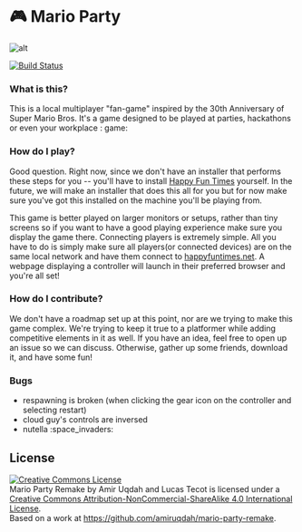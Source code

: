 # :video_game: Mario Party
![alt](http://i.imgur.com/Ei5xyWN.gif)

[![Build Status](https://travis-ci.org/amiruqdah/mario-party.svg?branch=master)](https://travis-ci.org/amiruqdah/mario-party)
### What is this?
This is a local multiplayer "fan-game" inspired by the 30th Anniversary of Super Mario Bros. It's a game designed to be played at parties, hackathons or even your workplace : game: 

### How do I play?
Good question. Right now, since we don't have an installer that performs these steps for you -- you'll have to install [Happy Fun Times](http://docs.happyfuntimes.net/install.html) yourself. In the future, we will make an installer that does this all for you but for now make sure you've got this installed on the machine you'll be playing from.

This game is better played on larger monitors or setups, rather than tiny screens so if you want to have a good playing experience make sure you display the game there. Connecting players is extremely simple. All you have to do is simply make sure all players(or connected devices) are on the same local network and have them connect to [happyfuntimes.net](http://happyfuntimes.net). A webpage displaying a controller will launch in their preferred browser and you're all set!

### How do I contribute?

We don't have a roadmap set up at this point, nor are we trying to make this game complex. We're trying to keep it true to a platformer while adding competitive elements in it as well. If you have an idea, feel free to open up an issue so we can discuss. Otherwise, gather up some friends, download it, and have some fun!

### Bugs

  * respawning is broken (when clicking the gear icon on the controller and selecting restart)
  * cloud guy's controls are inversed
  * nutella :space_invaders:


## License
<a rel="license" href="http://creativecommons.org/licenses/by-nc-sa/4.0/"><img alt="Creative Commons License" style="border-width:0" src="https://i.creativecommons.org/l/by-nc-sa/4.0/88x31.png" /></a><br /><span xmlns:dct="http://purl.org/dc/terms/" href="http://purl.org/dc/dcmitype/InteractiveResource" property="dct:title" rel="dct:type">Mario Party Remake</span> by <span xmlns:cc="http://creativecommons.org/ns#" property="cc:attributionName">Amir Uqdah and Lucas Tecot</span> is licensed under a <a rel="license" href="http://creativecommons.org/licenses/by-nc-sa/4.0/">Creative Commons Attribution-NonCommercial-ShareAlike 4.0 International License</a>.<br />Based on a work at <a xmlns:dct="http://purl.org/dc/terms/" href="https://github.com/amiruqdah/mario-party-remake" rel="dct:source">https://github.com/amiruqdah/mario-party-remake</a>.

